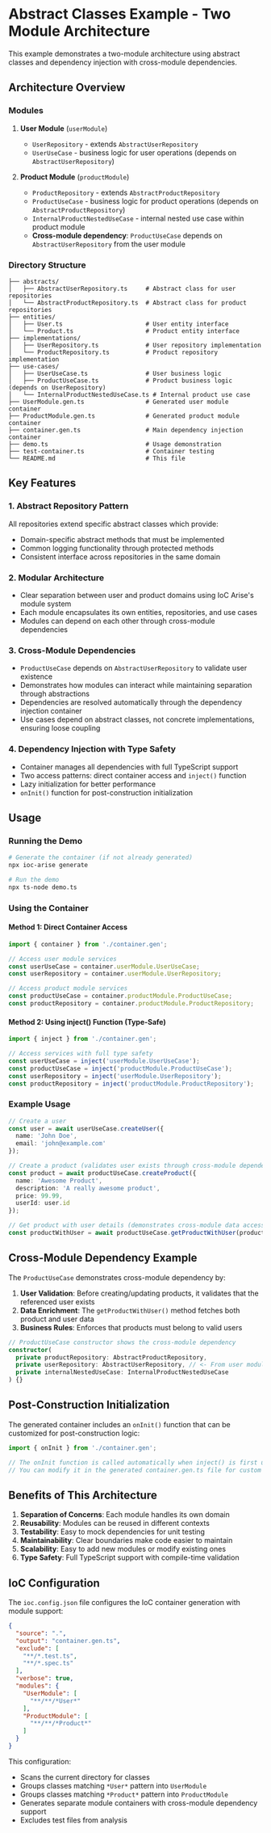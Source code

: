 # Abstract Classes Example - Two Module Architecture

This example demonstrates a two-module architecture using abstract classes and dependency injection with cross-module dependencies.

## Architecture Overview

### Modules

1. **User Module** (`userModule`)
   - `UserRepository` - extends `AbstractUserRepository`
   - `UserUseCase` - business logic for user operations (depends on `AbstractUserRepository`)

2. **Product Module** (`productModule`)
   - `ProductRepository` - extends `AbstractProductRepository`
   - `ProductUseCase` - business logic for product operations (depends on `AbstractProductRepository`)
   - `InternalProductNestedUseCase` - internal nested use case within product module
   - **Cross-module dependency**: `ProductUseCase` depends on `AbstractUserRepository` from the user module

### Directory Structure

```
├── abstracts/
│   ├── AbstractUserRepository.ts     # Abstract class for user repositories
│   └── AbstractProductRepository.ts  # Abstract class for product repositories
├── entities/
│   ├── User.ts                       # User entity interface
│   └── Product.ts                    # Product entity interface
├── implementations/
│   ├── UserRepository.ts             # User repository implementation
│   └── ProductRepository.ts          # Product repository implementation
├── use-cases/
│   ├── UserUseCase.ts                # User business logic
│   ├── ProductUseCase.ts             # Product business logic (depends on UserRepository)
│   └── InternalProductNestedUseCase.ts # Internal product use case
├── UserModule.gen.ts                 # Generated user module container
├── ProductModule.gen.ts              # Generated product module container
├── container.gen.ts                  # Main dependency injection container
├── demo.ts                           # Usage demonstration
├── test-container.ts                 # Container testing
└── README.md                         # This file
```

## Key Features

### 1. Abstract Repository Pattern
All repositories extend specific abstract classes which provide:
- Domain-specific abstract methods that must be implemented
- Common logging functionality through protected methods
- Consistent interface across repositories in the same domain

### 2. Modular Architecture
- Clear separation between user and product domains using IoC Arise's module system
- Each module encapsulates its own entities, repositories, and use cases
- Modules can depend on each other through cross-module dependencies

### 3. Cross-Module Dependencies
- `ProductUseCase` depends on `AbstractUserRepository` to validate user existence
- Demonstrates how modules can interact while maintaining separation through abstractions
- Dependencies are resolved automatically through the dependency injection container
- Use cases depend on abstract classes, not concrete implementations, ensuring loose coupling

### 4. Dependency Injection with Type Safety
- Container manages all dependencies with full TypeScript support
- Two access patterns: direct container access and `inject()` function
- Lazy initialization for better performance
- `onInit()` function for post-construction initialization

## Usage

### Running the Demo

```bash
# Generate the container (if not already generated)
npx ioc-arise generate

# Run the demo
npx ts-node demo.ts
```

### Using the Container

#### Method 1: Direct Container Access

```typescript
import { container } from './container.gen';

// Access user module services
const userUseCase = container.userModule.UserUseCase;
const userRepository = container.userModule.UserRepository;

// Access product module services  
const productUseCase = container.productModule.ProductUseCase;
const productRepository = container.productModule.ProductRepository;
```

#### Method 2: Using inject() Function (Type-Safe)

```typescript
import { inject } from './container.gen';

// Access services with full type safety
const userUseCase = inject('userModule.UserUseCase');
const productUseCase = inject('productModule.ProductUseCase');
const userRepository = inject('userModule.UserRepository');
const productRepository = inject('productModule.ProductRepository');
```

### Example Usage

```typescript
// Create a user
const user = await userUseCase.createUser({
  name: 'John Doe',
  email: 'john@example.com'
});

// Create a product (validates user exists through cross-module dependency)
const product = await productUseCase.createProduct({
  name: 'Awesome Product',
  description: 'A really awesome product',
  price: 99.99,
  userId: user.id
});

// Get product with user details (demonstrates cross-module data access)
const productWithUser = await productUseCase.getProductWithUser(product.id);
```

## Cross-Module Dependency Example

The `ProductUseCase` demonstrates cross-module dependency by:

1. **User Validation**: Before creating/updating products, it validates that the referenced user exists
2. **Data Enrichment**: The `getProductWithUser()` method fetches both product and user data
3. **Business Rules**: Enforces that products must belong to valid users

```typescript
// ProductUseCase constructor shows the cross-module dependency
constructor(
  private productRepository: AbstractProductRepository,
  private userRepository: AbstractUserRepository, // <- From user module
  private internalNestedUseCase: InternalProductNestedUseCase
) {}
```

## Post-Construction Initialization

The generated container includes an `onInit()` function that can be customized for post-construction logic:

```typescript
import { onInit } from './container.gen';

// The onInit function is called automatically when inject() is first used
// You can modify it in the generated container.gen.ts file for custom initialization
```

## Benefits of This Architecture

1. **Separation of Concerns**: Each module handles its own domain
2. **Reusability**: Modules can be reused in different contexts  
3. **Testability**: Easy to mock dependencies for unit testing
4. **Maintainability**: Clear boundaries make code easier to maintain
5. **Scalability**: Easy to add new modules or modify existing ones
6. **Type Safety**: Full TypeScript support with compile-time validation

## IoC Configuration

The `ioc.config.json` file configures the IoC container generation with module support:

```json
{
  "source": ".",
  "output": "container.gen.ts",
  "exclude": [
    "**/*.test.ts",
    "**/*.spec.ts"
  ],
  "verbose": true,
  "modules": {
    "UserModule": [
      "**/**/*User*"
    ],
    "ProductModule": [
      "**/**/*Product*"
    ]
  }
}
```

This configuration:
- Scans the current directory for classes
- Groups classes matching `*User*` pattern into `UserModule`
- Groups classes matching `*Product*` pattern into `ProductModule`
- Generates separate module containers with cross-module dependency support
- Excludes test files from analysis
